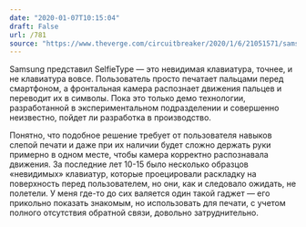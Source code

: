 ```yaml
---
date: "2020-01-07T10:15:04"
draft: False
url: /781
source: "https://www.theverge.com/circuitbreaker/2020/1/6/21051571/samsung-invisible-virtual-keyboard-ai-selfietype-ces-2020"
---
```


Samsung представил SelfieType — это невидимая клавиатура, точнее, и не клавиатура вовсе. Пользователь просто печатает пальцами перед смартфоном, а фронтальная камера распознает движения пальцев и переводит их в символы. Пока это только демо технологии, разработанной в экспериментальном подразделении и совершенно неизвестно, пойдет ли разработка в производство.

Понятно, что подобное решение требует от пользователя навыков слепой печати и даже при их наличии будет сложно держать руки примерно в одном месте, чтобы камера корректно распознавала движения. За последние лет 10-15 было несколько образцов «невидимых» клавиатур, которые проецировали раскладку на поверхность перед пользователем, но они, как и следовало ожидать, не полетели. У меня где-то до сих валяется один такой гаджет — его прикольно показать знакомым, но использовать для печати, с учетом полного отсутствия обратной связи, довольно затруднительно.
